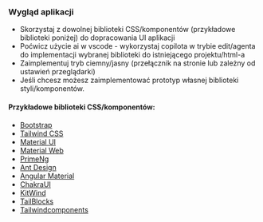 ### Wygląd aplikacji
- Skorzystaj z dowolnej biblioteki CSS/komponentów (przykładowe biblioteki poniżej) do dopracowania UI aplikacji
- Poćwicz użycie ai w vscode - wykorzystaj copilota w trybie edit/agenta do implementacji wybranej biblioteki do istniejącego projektu/html-a
- Zaimplementuj tryb ciemny/jasny (przełącznik na stronie lub zależny od ustawień przeglądarki)
- Jeśli chcesz możesz zaimplementować prototyp własnej biblioteki styli/komponentów.


#### Przykładowe biblioteki CSS/komponentów:
- [Bootstrap](https://getbootstrap.com/)
- [Tailwind CSS](https://tailwindcss.com/)
- [Material UI](https://mui.com)
- [Material Web](https://m3.material.io/develop/web)
- [PrimeNg](https://primeng.org/)
- [Ant Design](https://ant.design/)
- [Angular Material](https://material.angular.io/)
- [ChakraUI](https://v2.chakra-ui.com/)
- [KitWind](https://kitwind.io/products/)
- [TailBlocks](https://tailblocks.cc/)
- [Tailwindcomponents](https://tailwindcomponents.com/)